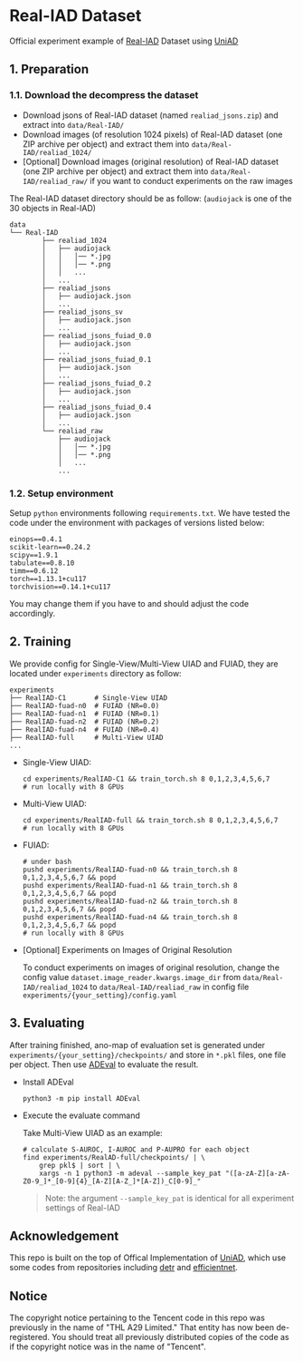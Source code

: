 # Real-IAD Dataset
Official experiment example of [Real-IAD](https://realiad4ad.github.io/Real-IAD) Dataset using [UniAD](README_uniad.md)

## 1. Preparation

### 1.1. Download the decompress the dataset
- Download jsons of Real-IAD dataset (named `realiad_jsons.zip`) and extract into `data/Real-IAD/`
- Download images (of resolution 1024 pixels) of Real-IAD dataset (one ZIP archive per object) and extract them into `data/Real-IAD/realiad_1024/`
- [Optional] Download images (original resolution) of Real-IAD dataset (one ZIP archive per object) and extract them into `data/Real-IAD/realiad_raw/` if you want to conduct experiments on the raw images

The Real-IAD dataset directory should be as follow: (`audiojack` is one of the 30 objects in Real-IAD)
```shell
data
└── Real-IAD
        ├── realiad_1024
        │   ├── audiojack
        │   │   │── *.jpg
        │   │   │── *.png
        │   │   ...
        │   ...
        ├── realiad_jsons
        │   ├── audiojack.json
        │   ...
        ├── realiad_jsons_sv
        │   ├── audiojack.json
        │   ...
        ├── realiad_jsons_fuiad_0.0
        │   ├── audiojack.json
        │   ...
        ├── realiad_jsons_fuiad_0.1
        │   ├── audiojack.json
        │   ...
        ├── realiad_jsons_fuiad_0.2
        │   ├── audiojack.json
        │   ...
        ├── realiad_jsons_fuiad_0.4
        │   ├── audiojack.json
        │   ...
        └── realiad_raw
            ├── audiojack
            │   │── *.jpg
            │   │── *.png
            │   ...
            ...
```

### 1.2. Setup environment
Setup `python` environments following `requirements.txt`. We have tested the code under the environment with packages of versions listed below:
```text
einops==0.4.1
scikit-learn==0.24.2
scipy==1.9.1
tabulate==0.8.10
timm==0.6.12
torch==1.13.1+cu117
torchvision==0.14.1+cu117
```
You may change them if you have to and should adjust the code accordingly.

## 2. Training
We provide config for Single-View/Multi-View UIAD and FUIAD, they are located under `experiments` directory as follow:
```shell
experiments
├── RealIAD-C1       # Single-View UIAD
├── RealIAD-fuad-n0  # FUIAD (NR=0.0)
├── RealIAD-fuad-n1  # FUIAD (NR=0.1)
├── RealIAD-fuad-n2  # FUIAD (NR=0.2)
├── RealIAD-fuad-n4  # FUIAD (NR=0.4)
├── RealIAD-full     # Multi-View UIAD
...
```
- Single-View UIAD:
  ```shell
  cd experiments/RealIAD-C1 && train_torch.sh 8 0,1,2,3,4,5,6,7
  # run locally with 8 GPUs
  ```
- Multi-View UIAD:
  ```shell
  cd experiments/RealIAD-full && train_torch.sh 8 0,1,2,3,4,5,6,7
  # run locally with 8 GPUs
  ```
- FUIAD:
  ```shell
  # under bash
  pushd experiments/RealIAD-fuad-n0 && train_torch.sh 8 0,1,2,3,4,5,6,7 && popd
  pushd experiments/RealIAD-fuad-n1 && train_torch.sh 8 0,1,2,3,4,5,6,7 && popd
  pushd experiments/RealIAD-fuad-n2 && train_torch.sh 8 0,1,2,3,4,5,6,7 && popd
  pushd experiments/RealIAD-fuad-n4 && train_torch.sh 8 0,1,2,3,4,5,6,7 && popd
  # run locally with 8 GPUs
  ```

- [Optional] Experiments on Images of Original Resolution

  To conduct experiments on images of original resolution, change the config value `dataset.image_reader.kwargs.image_dir` from `data/Real-IAD/realiad_1024` to `data/Real-IAD/realiad_raw` in config file `experiments/{your_setting}/config.yaml`

## 3. Evaluating
After training finished, ano-map of evaluation set is generated under `experiments/{your_setting}/checkpoints/` and store in `*.pkl` files, one file per object. Then use [ADEval](https://pypi.org/project/ADEval/) to evaluate the result.

- Install ADEval
  ```shell
  python3 -m pip install ADEval
  ```

- Execute the evaluate command

  Take Multi-View UIAD as an example:

  ```shell
  # calculate S-AUROC, I-AUROC and P-AUPRO for each object
  find experiments/RealAD-full/checkpoints/ | \
      grep pkl$ | sort | \
      xargs -n 1 python3 -m adeval --sample_key_pat "([a-zA-Z][a-zA-Z0-9_]*_[0-9]{4}_[A-Z][A-Z_]*[A-Z])_C[0-9]_"
  ```
  > Note: the argument `--sample_key_pat` is identical for all experiment settings of Real-IAD

## Acknowledgement
This repo is built on the top of Offical Implementation of [UniAD](https://github.com/zhiyuanyou/UniAD.git), which use some codes from repositories including [detr](https://github.com/facebookresearch/detr) and [efficientnet](https://github.com/lukemelas/EfficientNet-PyTorch). 

## Notice
The copyright notice pertaining to the Tencent code in this repo was previously in the name of "THL A29 Limited." That entity has now been de-registered. You should treat all previously distributed copies of the code as if the copyright notice was in the name of "Tencent".
